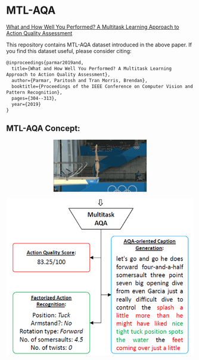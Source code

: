 # MTL-AQA
[What and How Well You Performed? A Multitask Learning Approach to Action Quality Assessment](https://arxiv.org/abs/1904.04346)

This repository contains MTL-AQA dataset introduced in the above paper. If you find this dataset useful, please consider citing:
```
@inproceedings{parmar2019and,
  title={What and How Well You Performed? A Multitask Learning Approach to Action Quality Assessment},
  author={Parmar, Paritosh and Tran Morris, Brendan},
  booktitle={Proceedings of the IEEE Conference on Computer Vision and Pattern Recognition},
  pages={304--313},
  year={2019}
}
```


## MTL-AQA Concept:

<p align="center"> <img src="diving_sample.gif?raw=true" alt="diving_video" style="width:250px"/> </p>
<p align="center"> <img src="mtlaqa_concept.png?raw=true" alt="mtl_net"/> </p>
